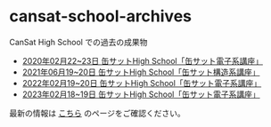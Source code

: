 # cansat-school-archives
CanSat High School での過去の成果物

- [2020年02月22~23日 缶サットHigh School「缶サット電子系講座」](./2020-02-22_fukui)
- [2021年06月19~20日 缶サットHigh School「缶サット構造系講座」](./2021-06-19_fukui)
- [2022年02月19~20日 缶サットHigh School「缶サット電子系講座」](./2022-02-19_fukui)
- [2023年02月18~19日 缶サットHigh School「缶サット電子系講座」](./2023-02-18_fukui)

最新の情報は [こちら](https://cansat-school.ut-issl.com/) のページをご確認ください。
